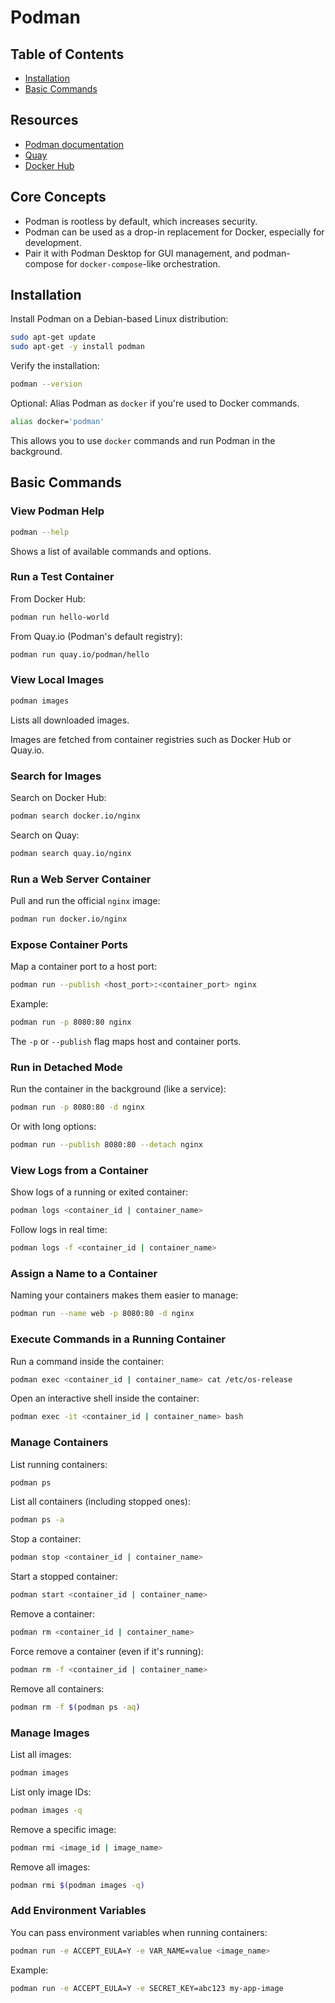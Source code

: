 # Podman

## Table of Contents

- [Installation](#1-installation)
- [Basic Commands](#2-basic-commands)

## Resources

- [Podman documentation](https://podman.io/docs)
- [Quay](https://quay.io/)
- [Docker Hub](https://hub.docker.com/search)

## Core Concepts

- Podman is rootless by default, which increases security.
- Podman can be used as a drop-in replacement for Docker, especially for development.
- Pair it with Podman Desktop for GUI management, and podman-compose for `docker-compose`-like orchestration.

## Installation

Install Podman on a Debian-based Linux distribution:

```bash
sudo apt-get update
sudo apt-get -y install podman
```

Verify the installation:

```bash
podman --version
```

Optional: Alias Podman as `docker` if you're used to Docker commands.

```bash
alias docker='podman'
```

This allows you to use `docker` commands and run Podman in the background.

## Basic Commands

### View Podman Help

```bash
podman --help
```

Shows a list of available commands and options.

### Run a Test Container

From Docker Hub:

```bash
podman run hello-world
```

From Quay.io (Podman's default registry):

```bash
podman run quay.io/podman/hello
```

### View Local Images

```bash
podman images
```

Lists all downloaded images.

Images are fetched from container registries such as Docker Hub or Quay.io.

### Search for Images

Search on Docker Hub:

```bash
podman search docker.io/nginx
```

Search on Quay:

```bash
podman search quay.io/nginx
```

### Run a Web Server Container

Pull and run the official `nginx` image:

```bash
podman run docker.io/nginx
```

### Expose Container Ports

Map a container port to a host port:

```bash
podman run --publish <host_port>:<container_port> nginx
```

Example:

```bash
podman run -p 8080:80 nginx
```

The `-p` or `--publish` flag maps host and container ports.

### Run in Detached Mode

Run the container in the background (like a service):

```bash
podman run -p 8080:80 -d nginx
```

Or with long options:

```bash
podman run --publish 8080:80 --detach nginx
```

### View Logs from a Container

Show logs of a running or exited container:

```bash
podman logs <container_id | container_name>
```

Follow logs in real time:

```bash
podman logs -f <container_id | container_name>
```

### Assign a Name to a Container

Naming your containers makes them easier to manage:

```bash
podman run --name web -p 8080:80 -d nginx
```

### Execute Commands in a Running Container

Run a command inside the container:

```bash
podman exec <container_id | container_name> cat /etc/os-release
```

Open an interactive shell inside the container:

```bash
podman exec -it <container_id | container_name> bash
```

### Manage Containers

List running containers:

```bash
podman ps
```

List all containers (including stopped ones):

```bash
podman ps -a
```

Stop a container:

```bash
podman stop <container_id | container_name>
```

Start a stopped container:

```bash
podman start <container_id | container_name>
```

Remove a container:

```bash
podman rm <container_id | container_name>
```

Force remove a container (even if it's running):

```bash
podman rm -f <container_id | container_name>
```

Remove all containers:

```bash
podman rm -f $(podman ps -aq)
```

### Manage Images

List all images:

```bash
podman images
```

List only image IDs:

```bash
podman images -q
```

Remove a specific image:

```bash
podman rmi <image_id | image_name>
```

Remove all images:

```bash
podman rmi $(podman images -q)
```

### Add Environment Variables

You can pass environment variables when running containers:

```bash
podman run -e ACCEPT_EULA=Y -e VAR_NAME=value <image_name>
```

Example:

```bash
podman run -e ACCEPT_EULA=Y -e SECRET_KEY=abc123 my-app-image
```
